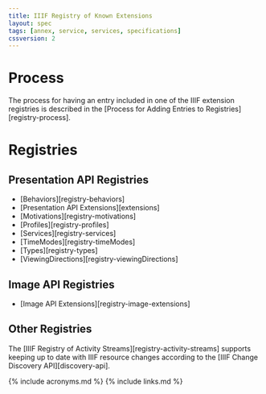 ```yaml
---
title: IIIF Registry of Known Extensions
layout: spec
tags: [annex, service, services, specifications]
cssversion: 2
---
```


# Process

The process for having an entry included in one of the IIIF extension registries is described in the [Process for Adding Entries to Registries][registry-process].

# Registries

## Presentation API Registries

* [Behaviors][registry-behaviors]
* [Presentation API Extensions][extensions]
* [Motivations][registry-motivations]
* [Profiles][registry-profiles]
* [Services][registry-services]
* [TimeModes][registry-timeModes]
* [Types][registry-types]
* [ViewingDirections][registry-viewingDirections]

## Image API Registries

* [Image API Extensions][registry-image-extensions]

## Other Registries

The [IIIF Registry of Activity Streams][registry-activity-streams] supports keeping up to date with IIIF resource changes according to the [IIIF Change Discovery API][discovery-api].

{% include acronyms.md %}
{% include links.md %}
